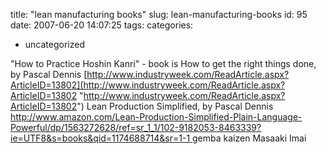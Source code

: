 title: "lean manufacturing books"
slug: lean-manufacturing-books
id: 95
date: 2007-06-20 14:07:25
tags: 
categories: 
- uncategorized

"How to Practice Hoshin Kanri" - book is How to get the right things done, by Pascal Dennis
[http://www.industryweek.com/ReadArticle.aspx?ArticleID=13802](http://www.industryweek.com/ReadArticle.aspx?ArticleID=13802 "http://www.industryweek.com/ReadArticle.aspx?ArticleID=13802")
Lean Production Simplified, by Pascal Dennis
[http://www.amazon.com/Lean-Production-Simplified-Plain-Language-Powerful/dp/1563272628/ref=sr_1_1/102-9182053-8463339?ie=UTF8&s=books&qid=1174688714&sr=1-1
](http://www.industryweek.com/ReadArticle.aspx?ArticleID=13802)
gemba kaizen
Masaaki Imai
